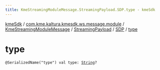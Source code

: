 ```yaml
---
title: KmeStreamingModuleMessage.StreamingPayload.SDP.type - kmeSdk
---
```


[kmeSdk](../../../../index.html) / [com.kme.kaltura.kmesdk.ws.message.module](../../../index.html) / [KmeStreamingModuleMessage](../../index.html) / [StreamingPayload](../index.html) / [SDP](index.html) / [type](./type.html)

# type

`@SerializedName("type") val type: `[`String`](https://kotlinlang.org/api/latest/jvm/stdlib/kotlin/-string/index.html)`?`